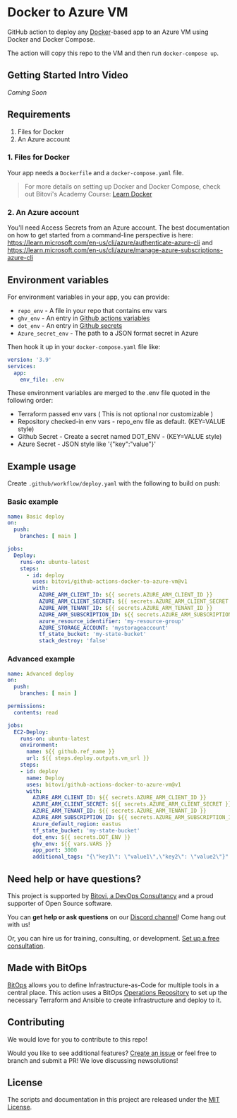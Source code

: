 # Docker to Azure VM

GitHub action to deploy any [Docker](https://www.bitovi.com/academy/learn-docker.html)-based app to an Azure VM using Docker and Docker Compose.

The action will copy this repo to the VM and then run `docker-compose up`.

## Getting Started Intro Video

_Coming Soon_

## Requirements

1. Files for Docker
2. An Azure account

### 1. Files for Docker

Your app needs a `Dockerfile` and a `docker-compose.yaml` file.

> For more details on setting up Docker and Docker Compose, check out Bitovi's Academy Course: [Learn Docker](https://www.bitovi.com/academy/learn-docker.html)

### 2. An Azure account

You'll need Access Secrets from an Azure account. The best documentation on how to get started from a command-line perspective is here: https://learn.microsoft.com/en-us/cli/azure/authenticate-azure-cli and https://learn.microsoft.com/en-us/cli/azure/manage-azure-subscriptions-azure-cli

## Environment variables

For environment variables in your app, you can provide:

- `repo_env` - A file in your repo that contains env vars
- `ghv_env` - An entry in [Github actions variables](https://docs.github.com/en/actions/learn-github-actions/variables)
- `dot_env` - An entry in [Github secrets](https://docs.github.com/es/actions/security-guides/encrypted-secrets)
- `Azure_secret_env` - The path to a JSON format secret in Azure

Then hook it up in your `docker-compose.yaml` file like:

```yaml
version: '3.9'
services:
  app:
    env_file: .env
```

These environment variables are merged to the .env file quoted in the following order:

- Terraform passed env vars ( This is not optional nor customizable )
- Repository checked-in env vars - repo_env file as default. (KEY=VALUE style)
- Github Secret - Create a secret named DOT_ENV - (KEY=VALUE style)
- Azure Secret - JSON style like '{"key":"value"}'

## Example usage

Create `.github/workflow/deploy.yaml` with the following to build on push:

### Basic example

```yaml
name: Basic deploy
on:
  push:
    branches: [ main ]

jobs:
  Deploy:
    runs-on: ubuntu-latest
    steps:
      - id: deploy
        uses: bitovi/github-actions-docker-to-azure-vm@v1
        with:
          AZURE_ARM_CLIENT_ID: ${{ secrets.AZURE_ARM_CLIENT_ID }}
          AZURE_ARM_CLIENT_SECRET: ${{ secrets.AZURE_ARM_CLIENT_SECRET }}
          AZURE_ARM_TENANT_ID: ${{ secrets.AZURE_ARM_TENANT_ID }}
          AZURE_ARM_SUBSCRIPTION_ID: ${{ secrets.AZURE_ARM_SUBSCRIPTION_ID }}
          azure_resource_identifier: 'my-resource-group'
          AZURE_STORAGE_ACCOUNT: 'mystorageaccount'
          tf_state_bucket: 'my-state-bucket'
          stack_destroy: 'false'
```

### Advanced example

```yaml
name: Advanced deploy
on:
  push:
    branches: [ main ]

permissions:
  contents: read

jobs:
  EC2-Deploy:
    runs-on: ubuntu-latest
    environment:
      name: ${{ github.ref_name }}
      url: ${{ steps.deploy.outputs.vm_url }}
    steps:
    - id: deploy
      name: Deploy
      uses: bitovi/github-actions-docker-to-azure-vm@v1
      with:
        AZURE_ARM_CLIENT_ID: ${{ secrets.AZURE_ARM_CLIENT_ID }}
        AZURE_ARM_CLIENT_SECRET: ${{ secrets.AZURE_ARM_CLIENT_SECRET }}
        AZURE_ARM_TENANT_ID: ${{ secrets.AZURE_ARM_TENANT_ID }}
        AZURE_ARM_SUBSCRIPTION_ID: ${{ secrets.AZURE_ARM_SUBSCRIPTION_ID }}
        Azure_default_region: eastus
        tf_state_bucket: 'my-state-bucket'
        dot_env: ${{ secrets.DOT_ENV }}
        ghv_env: ${{ vars.VARS }}
        app_port: 3000
        additional_tags: "{\"key1\": \"value1\",\"key2\": \"value2\"}"
```

## Need help or have questions?

This project is supported by [Bitovi, a DevOps Consultancy](https://www.bitovi.com/devops-consulting) and a proud supporter of Open Source software.

You can **get help or ask questions** on our [Discord channel](https://discord.gg/J7ejFsZnJ4)! Come hang out with us!

Or, you can hire us for training, consulting, or development. [Set up a free consultation](https://www.bitovi.com/devops-consulting).

## Made with BitOps

[BitOps](https://bitops.sh) allows you to define Infrastructure-as-Code for multiple tools in a central place.  This action uses a BitOps [Operations Repository](https://bitops.sh/operations-repo-structure/) to set up the necessary Terraform and Ansible to create infrastructure and deploy to it.

## Contributing

We would love for you to contribute to this repo!

Would you like to see additional features?  [Create an issue](https://github.com/bitovi/github-actions-docker-to-azure-vm/issues/new) or feel free to branch and submit a PR! We love discussing newsolutions!

## License

The scripts and documentation in this project are released under the [MIT License](https://github.com/bitovi/github-actions-deploy-docker-to-ec2/blob/main/LICENSE).
